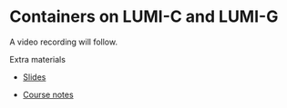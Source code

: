 # Containers on LUMI-C and LUMI-G

A video recording will follow.

Extra materials

-   [Slides](https://462000265.lumidata.eu/2day-20240502/files/LUMI-2day-20240502-09-containers.pdf)

-   [Course notes](09_Containers.md)
